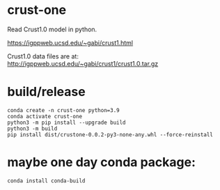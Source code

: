 # crust-one
Read Crust1.0 model in python.

https://igppweb.ucsd.edu/~gabi/crust1.html

Crust1.0 data files are at:
http://igppweb.ucsd.edu/~gabi/crust1/crust1.0.tar.gz


# build/release
```
conda create -n crust-one python=3.9
conda activate crust-one
python3 -m pip install --upgrade build
python3 -m build
pip install dist/crustone-0.0.2-py3-none-any.whl --force-reinstall
```

# maybe one day conda package:
```
conda install conda-build
```
